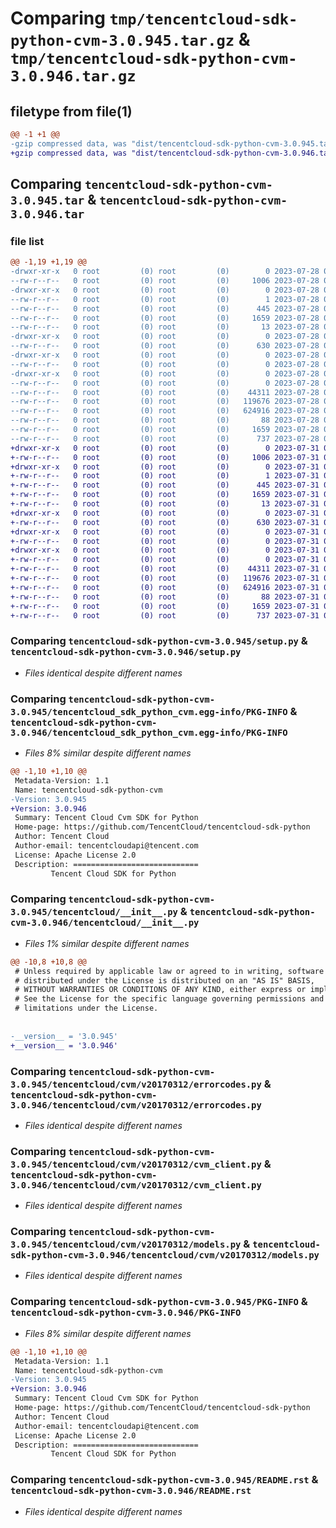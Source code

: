 # Comparing `tmp/tencentcloud-sdk-python-cvm-3.0.945.tar.gz` & `tmp/tencentcloud-sdk-python-cvm-3.0.946.tar.gz`

## filetype from file(1)

```diff
@@ -1 +1 @@
-gzip compressed data, was "dist/tencentcloud-sdk-python-cvm-3.0.945.tar", last modified: Fri Jul 28 00:25:41 2023, max compression
+gzip compressed data, was "dist/tencentcloud-sdk-python-cvm-3.0.946.tar", last modified: Mon Jul 31 00:23:49 2023, max compression
```

## Comparing `tencentcloud-sdk-python-cvm-3.0.945.tar` & `tencentcloud-sdk-python-cvm-3.0.946.tar`

### file list

```diff
@@ -1,19 +1,19 @@
-drwxr-xr-x   0 root         (0) root         (0)        0 2023-07-28 00:25:41.000000 tencentcloud-sdk-python-cvm-3.0.945/
--rw-r--r--   0 root         (0) root         (0)     1006 2023-07-28 00:25:41.000000 tencentcloud-sdk-python-cvm-3.0.945/setup.py
-drwxr-xr-x   0 root         (0) root         (0)        0 2023-07-28 00:25:41.000000 tencentcloud-sdk-python-cvm-3.0.945/tencentcloud_sdk_python_cvm.egg-info/
--rw-r--r--   0 root         (0) root         (0)        1 2023-07-28 00:25:41.000000 tencentcloud-sdk-python-cvm-3.0.945/tencentcloud_sdk_python_cvm.egg-info/dependency_links.txt
--rw-r--r--   0 root         (0) root         (0)      445 2023-07-28 00:25:41.000000 tencentcloud-sdk-python-cvm-3.0.945/tencentcloud_sdk_python_cvm.egg-info/SOURCES.txt
--rw-r--r--   0 root         (0) root         (0)     1659 2023-07-28 00:25:41.000000 tencentcloud-sdk-python-cvm-3.0.945/tencentcloud_sdk_python_cvm.egg-info/PKG-INFO
--rw-r--r--   0 root         (0) root         (0)       13 2023-07-28 00:25:41.000000 tencentcloud-sdk-python-cvm-3.0.945/tencentcloud_sdk_python_cvm.egg-info/top_level.txt
-drwxr-xr-x   0 root         (0) root         (0)        0 2023-07-28 00:25:41.000000 tencentcloud-sdk-python-cvm-3.0.945/tencentcloud/
--rw-r--r--   0 root         (0) root         (0)      630 2023-07-28 00:25:41.000000 tencentcloud-sdk-python-cvm-3.0.945/tencentcloud/__init__.py
-drwxr-xr-x   0 root         (0) root         (0)        0 2023-07-28 00:25:41.000000 tencentcloud-sdk-python-cvm-3.0.945/tencentcloud/cvm/
--rw-r--r--   0 root         (0) root         (0)        0 2023-07-28 00:25:41.000000 tencentcloud-sdk-python-cvm-3.0.945/tencentcloud/cvm/__init__.py
-drwxr-xr-x   0 root         (0) root         (0)        0 2023-07-28 00:25:41.000000 tencentcloud-sdk-python-cvm-3.0.945/tencentcloud/cvm/v20170312/
--rw-r--r--   0 root         (0) root         (0)        0 2023-07-28 00:25:41.000000 tencentcloud-sdk-python-cvm-3.0.945/tencentcloud/cvm/v20170312/__init__.py
--rw-r--r--   0 root         (0) root         (0)    44311 2023-07-28 00:25:41.000000 tencentcloud-sdk-python-cvm-3.0.945/tencentcloud/cvm/v20170312/errorcodes.py
--rw-r--r--   0 root         (0) root         (0)   119676 2023-07-28 00:25:41.000000 tencentcloud-sdk-python-cvm-3.0.945/tencentcloud/cvm/v20170312/cvm_client.py
--rw-r--r--   0 root         (0) root         (0)   624916 2023-07-28 00:25:41.000000 tencentcloud-sdk-python-cvm-3.0.945/tencentcloud/cvm/v20170312/models.py
--rw-r--r--   0 root         (0) root         (0)       88 2023-07-28 00:25:41.000000 tencentcloud-sdk-python-cvm-3.0.945/setup.cfg
--rw-r--r--   0 root         (0) root         (0)     1659 2023-07-28 00:25:41.000000 tencentcloud-sdk-python-cvm-3.0.945/PKG-INFO
--rw-r--r--   0 root         (0) root         (0)      737 2023-07-28 00:25:41.000000 tencentcloud-sdk-python-cvm-3.0.945/README.rst
+drwxr-xr-x   0 root         (0) root         (0)        0 2023-07-31 00:23:49.000000 tencentcloud-sdk-python-cvm-3.0.946/
+-rw-r--r--   0 root         (0) root         (0)     1006 2023-07-31 00:23:49.000000 tencentcloud-sdk-python-cvm-3.0.946/setup.py
+drwxr-xr-x   0 root         (0) root         (0)        0 2023-07-31 00:23:49.000000 tencentcloud-sdk-python-cvm-3.0.946/tencentcloud_sdk_python_cvm.egg-info/
+-rw-r--r--   0 root         (0) root         (0)        1 2023-07-31 00:23:49.000000 tencentcloud-sdk-python-cvm-3.0.946/tencentcloud_sdk_python_cvm.egg-info/dependency_links.txt
+-rw-r--r--   0 root         (0) root         (0)      445 2023-07-31 00:23:49.000000 tencentcloud-sdk-python-cvm-3.0.946/tencentcloud_sdk_python_cvm.egg-info/SOURCES.txt
+-rw-r--r--   0 root         (0) root         (0)     1659 2023-07-31 00:23:49.000000 tencentcloud-sdk-python-cvm-3.0.946/tencentcloud_sdk_python_cvm.egg-info/PKG-INFO
+-rw-r--r--   0 root         (0) root         (0)       13 2023-07-31 00:23:49.000000 tencentcloud-sdk-python-cvm-3.0.946/tencentcloud_sdk_python_cvm.egg-info/top_level.txt
+drwxr-xr-x   0 root         (0) root         (0)        0 2023-07-31 00:23:49.000000 tencentcloud-sdk-python-cvm-3.0.946/tencentcloud/
+-rw-r--r--   0 root         (0) root         (0)      630 2023-07-31 00:23:49.000000 tencentcloud-sdk-python-cvm-3.0.946/tencentcloud/__init__.py
+drwxr-xr-x   0 root         (0) root         (0)        0 2023-07-31 00:23:49.000000 tencentcloud-sdk-python-cvm-3.0.946/tencentcloud/cvm/
+-rw-r--r--   0 root         (0) root         (0)        0 2023-07-31 00:23:49.000000 tencentcloud-sdk-python-cvm-3.0.946/tencentcloud/cvm/__init__.py
+drwxr-xr-x   0 root         (0) root         (0)        0 2023-07-31 00:23:49.000000 tencentcloud-sdk-python-cvm-3.0.946/tencentcloud/cvm/v20170312/
+-rw-r--r--   0 root         (0) root         (0)        0 2023-07-31 00:23:49.000000 tencentcloud-sdk-python-cvm-3.0.946/tencentcloud/cvm/v20170312/__init__.py
+-rw-r--r--   0 root         (0) root         (0)    44311 2023-07-31 00:23:49.000000 tencentcloud-sdk-python-cvm-3.0.946/tencentcloud/cvm/v20170312/errorcodes.py
+-rw-r--r--   0 root         (0) root         (0)   119676 2023-07-31 00:23:49.000000 tencentcloud-sdk-python-cvm-3.0.946/tencentcloud/cvm/v20170312/cvm_client.py
+-rw-r--r--   0 root         (0) root         (0)   624916 2023-07-31 00:23:49.000000 tencentcloud-sdk-python-cvm-3.0.946/tencentcloud/cvm/v20170312/models.py
+-rw-r--r--   0 root         (0) root         (0)       88 2023-07-31 00:23:49.000000 tencentcloud-sdk-python-cvm-3.0.946/setup.cfg
+-rw-r--r--   0 root         (0) root         (0)     1659 2023-07-31 00:23:49.000000 tencentcloud-sdk-python-cvm-3.0.946/PKG-INFO
+-rw-r--r--   0 root         (0) root         (0)      737 2023-07-31 00:23:49.000000 tencentcloud-sdk-python-cvm-3.0.946/README.rst
```

### Comparing `tencentcloud-sdk-python-cvm-3.0.945/setup.py` & `tencentcloud-sdk-python-cvm-3.0.946/setup.py`

 * *Files identical despite different names*

### Comparing `tencentcloud-sdk-python-cvm-3.0.945/tencentcloud_sdk_python_cvm.egg-info/PKG-INFO` & `tencentcloud-sdk-python-cvm-3.0.946/tencentcloud_sdk_python_cvm.egg-info/PKG-INFO`

 * *Files 8% similar despite different names*

```diff
@@ -1,10 +1,10 @@
 Metadata-Version: 1.1
 Name: tencentcloud-sdk-python-cvm
-Version: 3.0.945
+Version: 3.0.946
 Summary: Tencent Cloud Cvm SDK for Python
 Home-page: https://github.com/TencentCloud/tencentcloud-sdk-python
 Author: Tencent Cloud
 Author-email: tencentcloudapi@tencent.com
 License: Apache License 2.0
 Description: ============================
         Tencent Cloud SDK for Python
```

### Comparing `tencentcloud-sdk-python-cvm-3.0.945/tencentcloud/__init__.py` & `tencentcloud-sdk-python-cvm-3.0.946/tencentcloud/__init__.py`

 * *Files 1% similar despite different names*

```diff
@@ -10,8 +10,8 @@
 # Unless required by applicable law or agreed to in writing, software
 # distributed under the License is distributed on an "AS IS" BASIS,
 # WITHOUT WARRANTIES OR CONDITIONS OF ANY KIND, either express or implied.
 # See the License for the specific language governing permissions and
 # limitations under the License.
 
 
-__version__ = '3.0.945'
+__version__ = '3.0.946'
```

### Comparing `tencentcloud-sdk-python-cvm-3.0.945/tencentcloud/cvm/v20170312/errorcodes.py` & `tencentcloud-sdk-python-cvm-3.0.946/tencentcloud/cvm/v20170312/errorcodes.py`

 * *Files identical despite different names*

### Comparing `tencentcloud-sdk-python-cvm-3.0.945/tencentcloud/cvm/v20170312/cvm_client.py` & `tencentcloud-sdk-python-cvm-3.0.946/tencentcloud/cvm/v20170312/cvm_client.py`

 * *Files identical despite different names*

### Comparing `tencentcloud-sdk-python-cvm-3.0.945/tencentcloud/cvm/v20170312/models.py` & `tencentcloud-sdk-python-cvm-3.0.946/tencentcloud/cvm/v20170312/models.py`

 * *Files identical despite different names*

### Comparing `tencentcloud-sdk-python-cvm-3.0.945/PKG-INFO` & `tencentcloud-sdk-python-cvm-3.0.946/PKG-INFO`

 * *Files 8% similar despite different names*

```diff
@@ -1,10 +1,10 @@
 Metadata-Version: 1.1
 Name: tencentcloud-sdk-python-cvm
-Version: 3.0.945
+Version: 3.0.946
 Summary: Tencent Cloud Cvm SDK for Python
 Home-page: https://github.com/TencentCloud/tencentcloud-sdk-python
 Author: Tencent Cloud
 Author-email: tencentcloudapi@tencent.com
 License: Apache License 2.0
 Description: ============================
         Tencent Cloud SDK for Python
```

### Comparing `tencentcloud-sdk-python-cvm-3.0.945/README.rst` & `tencentcloud-sdk-python-cvm-3.0.946/README.rst`

 * *Files identical despite different names*

